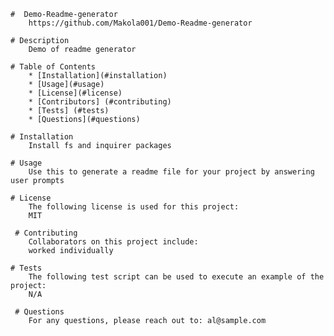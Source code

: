 
    #  Demo-Readme-generator
        https://github.com/Makola001/Demo-Readme-generator
    
    # Description
        Demo of readme generator
    
    # Table of Contents
        * [Installation](#installation)
        * [Usage](#usage)
        * [License](#license)
        * [Contributors] (#contributing)
        * [Tests] (#tests)
        * [Questions](#questions)
      
    # Installation
        Install fs and inquirer packages
    
    # Usage
        Use this to generate a readme file for your project by answering user prompts
    
    # License
        The following license is used for this project:
        MIT
    
     # Contributing
        Collaborators on this project include:
        worked individually
    
    # Tests
        The following test script can be used to execute an example of the project:
        N/A
    
     # Questions
        For any questions, please reach out to: al@sample.com